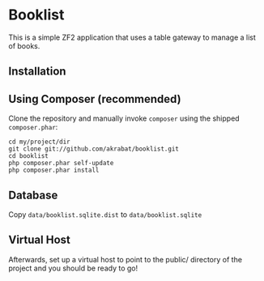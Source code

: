 Booklist
========

This is a simple ZF2 application that uses a table gateway to manage a list of books.


Installation
------------

Using Composer (recommended)
----------------------------

Clone the repository and manually invoke `composer` using the shipped
`composer.phar`:

    cd my/project/dir
    git clone git://github.com/akrabat/booklist.git
    cd booklist
    php composer.phar self-update
    php composer.phar install


Database
--------

Copy `data/booklist.sqlite.dist` to `data/booklist.sqlite`


Virtual Host
------------

Afterwards, set up a virtual host to point to the public/ directory of the
project and you should be ready to go!



